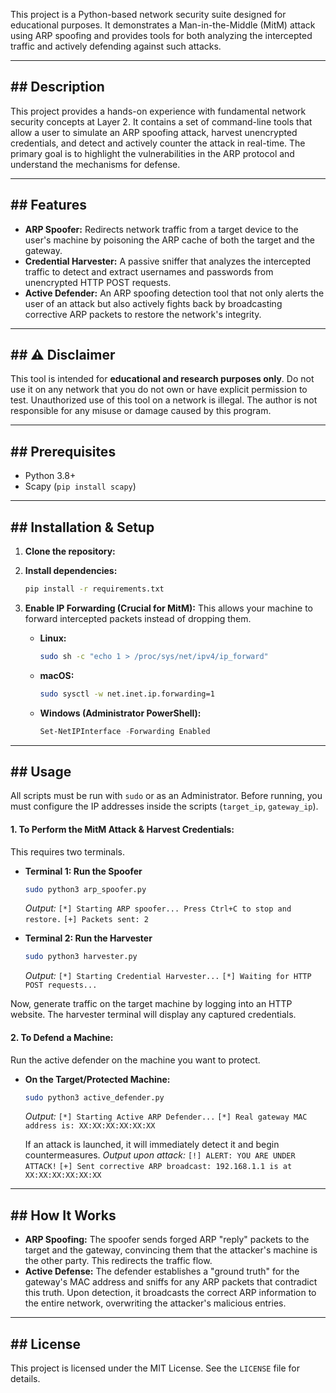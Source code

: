 

This project is a Python-based network security suite designed for educational purposes. It demonstrates a Man-in-the-Middle (MitM) attack using ARP spoofing and provides tools for both analyzing the intercepted traffic and actively defending against such attacks.


---

## ## Description

This project provides a hands-on experience with fundamental network security concepts at Layer 2. It contains a set of command-line tools that allow a user to simulate an ARP spoofing attack, harvest unencrypted credentials, and detect and actively counter the attack in real-time. The primary goal is to highlight the vulnerabilities in the ARP protocol and understand the mechanisms for defense.



---

## ## Features

* **ARP Spoofer:** Redirects network traffic from a target device to the user's machine by poisoning the ARP cache of both the target and the gateway.
* **Credential Harvester:** A passive sniffer that analyzes the intercepted traffic to detect and extract usernames and passwords from unencrypted HTTP POST requests.
* **Active Defender:** An ARP spoofing detection tool that not only alerts the user of an attack but also actively fights back by broadcasting corrective ARP packets to restore the network's integrity.

---

## ## ⚠️ Disclaimer

This tool is intended for **educational and research purposes only**. Do not use it on any network that you do not own or have explicit permission to test. Unauthorized use of this tool on a network is illegal. The author is not responsible for any misuse or damage caused by this program.

---

## ## Prerequisites

* Python 3.8+
* Scapy (`pip install scapy`)

---

## ## Installation & Setup

1.  **Clone the repository:**

2.  **Install dependencies:**
    ```bash
    pip install -r requirements.txt
    ```

3.  **Enable IP Forwarding (Crucial for MitM):**
    This allows your machine to forward intercepted packets instead of dropping them.

    * **Linux:**
        ```bash
        sudo sh -c "echo 1 > /proc/sys/net/ipv4/ip_forward"
        ```
    * **macOS:**
        ```bash
        sudo sysctl -w net.inet.ip.forwarding=1
        ```
    * **Windows (Administrator PowerShell):**
        ```powershell
        Set-NetIPInterface -Forwarding Enabled
        ```

---

## ## Usage

All scripts must be run with `sudo` or as an Administrator. Before running, you must configure the IP addresses inside the scripts (`target_ip`, `gateway_ip`).

#### **1. To Perform the MitM Attack & Harvest Credentials:**

This requires two terminals.

* **Terminal 1: Run the Spoofer**
    ```bash
    sudo python3 arp_spoofer.py
    ```
    *Output:*
    `[*] Starting ARP spoofer... Press Ctrl+C to stop and restore.`
    `[+] Packets sent: 2`

* **Terminal 2: Run the Harvester**
    ```bash
    sudo python3 harvester.py
    ```
    *Output:*
    `[*] Starting Credential Harvester...`
    `[*] Waiting for HTTP POST requests...`

Now, generate traffic on the target machine by logging into an HTTP website. The harvester terminal will display any captured credentials.

#### **2. To Defend a Machine:**

Run the active defender on the machine you want to protect.

* **On the Target/Protected Machine:**
    ```bash
    sudo python3 active_defender.py
    ```
    *Output:*
    `[*] Starting Active ARP Defender...`
    `[*] Real gateway MAC address is: XX:XX:XX:XX:XX:XX`

    If an attack is launched, it will immediately detect it and begin countermeasures.
    *Output upon attack:*
    `[!] ALERT: YOU ARE UNDER ATTACK!`
    `[+] Sent corrective ARP broadcast: 192.168.1.1 is at XX:XX:XX:XX:XX:XX`

---

## ## How It Works

* **ARP Spoofing:** The spoofer sends forged ARP "reply" packets to the target and the gateway, convincing them that the attacker's machine is the other party. This redirects the traffic flow.
* **Active Defense:** The defender establishes a "ground truth" for the gateway's MAC address and sniffs for any ARP packets that contradict this truth. Upon detection, it broadcasts the correct ARP information to the entire network, overwriting the attacker's malicious entries.

---

## ## License

This project is licensed under the MIT License. See the `LICENSE` file for details.
